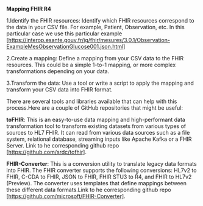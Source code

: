 **Mapping FHIR R4**

1.Identify the FHIR resources:
Identify which FHIR resources correspond to the data in your CSV file. For example, Patient, Observation, etc. In this particular case we use this particular example [https://interop.esante.gouv.fr/ig/fhir/mesures/3.0.1/Observation-ExampleMesObservationGlucose001.json.html]

2.Create a mapping: Define a mapping from your CSV data to the FHIR resources. This could be a simple 1-to-1 mapping, or more complex transformations depending on your data.

3.Transform the data: Use a tool or write a script to apply the mapping and transform your CSV data into FHIR format.

There are several tools and libraries available that can help with this process.Here are a couple of GitHub repositories that might be useful:

**toFHIR**: This is an easy-to-use data mapping and high-performant data transformation tool to transform existing datasets from various types of sources to HL7 FHIR. It can read from various data sources such as a file system, relational database, streaming inputs like Apache Kafka or a FHIR Server. Link to he corresponding github repo [https://github.com/srdc/tofhir].

**FHIR-Converter**: This is a conversion utility to translate legacy data formats into FHIR. The FHIR converter supports the following conversions: HL7v2 to FHIR, C-CDA to FHIR, JSON to FHIR, FHIR STU3 to R4, and FHIR to HL7v2 (Preview). The converter uses templates that define mappings between these different data formats.Link to he corresponding github repo [https://github.com/microsoft/FHIR-Converter].
